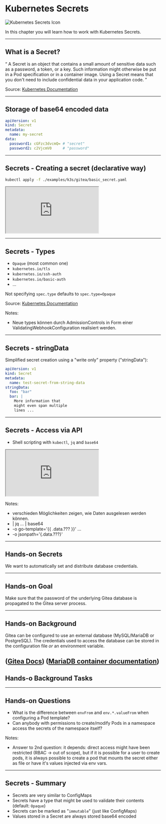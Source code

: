 # Kubernetes Secrets

<div><img alt="Kubernetes Secrets Icon" src="./images/k8s-icons/resources/labeled/secret.svg" class="k8s-icon-large-centered"></div>

In this chapter you will learn how to work with Kubernetes Secrets.

----

## What is a Secret?

<q cite="https://kubernetes.io/docs/concepts/configuration/secret/">
A Secret is an object that contains a small amount of sensitive data such as a password,
a token, or a key.
Such information might otherwise be put in a Pod specification or in a container image.
Using a Secret means that you don't need to include confidential data in your application code.
</q>

Source: <a href="https://kubernetes.io/docs/concepts/configuration/secret/">Kubernetes Documentation</a>

----

## Storage of base64 encoded data

```yaml
apiVersion: v1
kind: Secret
metadata:
  name: my-secret
data:
  password1: cGFzc3dvcmQ= # "secret"
  password2: c2VjcmV0     # "password"
```

----

## Secrets - Creating a secret (declarative way)

```sh
kubectl apply -f ./examples/k3s/gitea/basic_secret.yaml
```

<iframe src="http://localhost:4200?u=trainer&p=trainer"><!-- .element: class="fragment" --></iframe>

----

## Secrets - Types

* `Opaque` (most common one)
* `kubernetes.io/tls`
* `kubernetes.io/ssh-auth`
* `kubernetes.io/basic-auth`
* ...

Not specifying `spec.type` defaults to `spec.type=Opaque`

Source: [Kubernetes Documentation](https://kubernetes.io/docs/concepts/configuration/secret/)

Notes:
- Neue types können durch AdmissionControls in Form einer
  ValidatingWebhookConfiguration realisiert werden.

----

## Secrets - stringData

Simplified secret creation using a "write only" property ("stringData"):

```yaml
apiVersion: v1
kind: Secret
metadata:
  name: test-secret-from-string-data
stringData:
  foo: "bar"
  bar: |
    More information that
    might even span multiple
    lines ...
```

----

## Secrets - Access via API

* Shell scripting with `kubectl`, `jq` and `base64`

<iframe src="http://localhost:4200?u=trainer&p=trainer"><!-- .element: class="fragment" --></iframe>

Notes:
- verschieden Möglichkeiten zeigen, wie Daten ausgelesen werden können.
- | jq ... | base64
- -o go-template='{{ .data.??? }}' ...
- -o jsonpath='{.data.???}'

----

## Hands-on Secrets

We want to automatically set and distribute database credentials.

----

## Hands-on Goal

Make sure that the password of the underlying Gitea database is
propagated to the Gitea server process.

----

## Hands-on Background

Gitea can be configured to use an external database (MySQL/MariaDB or
PostgreSQL). The credentials used to access the database can be stored
in the configuration file *or* an environment variable.

([Gitea Docs](https://docs.gitea.com/administration/config-cheat-sheet#database-database))
([MariaDB container documentation](https://hub.docker.com/_/mariadb))
----

## Hands-o Background Tasks

----

## Hands-on Questions

* What is the difference between `envFrom` and `env.*.valueFrom` when
  configuring a Pod template?
* Can anybody with permissions to create/modify Pods in a namespace
  access the secrets of the namespace itself?

Notes:
- Answer to 2nd question: it depends: direct access might have been
  restricted (RBAC -> out of scope), but if it is possible for a user
  to create pods, it is always possible to create a pod that mounts the
  secret either as file or have it's values injected via env vars.

----

## Secrets - Summary

* Secrets are very similar to ConfigMaps
* Secrets have a type that might be used to validate their contents (default: `Opaque`)
* Secrets can be marked as "`immutable`" (just like ConfigMaps)
* Values stored in a Secret are always stored base64 encoded
